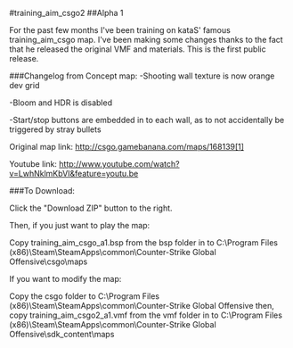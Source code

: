 #training_aim_csgo2
##Alpha 1

For the past few months I've been training on kataS' famous training_aim_csgo map. I've been making some changes thanks to the fact that he released the original VMF and materials. This is the first public release.

###Changelog from Concept map:
-Shooting wall texture is now orange dev grid

-Bloom and HDR is disabled

-Start/stop buttons are embedded in to each wall, as to not accidentally be triggered by stray bullets

Original map link: http://csgo.gamebanana.com/maps/168139[1]

Youtube link: http://www.youtube.com/watch?v=LwhNklmKbVI&feature=youtu.be


###To Download:

Click the "Download ZIP" button to the right.

Then, if you just want to play the map:

Copy training_aim_csgo_a1.bsp from the bsp folder in to 
C:\Program Files (x86)\Steam\SteamApps\common\Counter-Strike Global Offensive\csgo\maps

If you want to modify the map:

Copy the csgo folder to
C:\Program Files (x86)\Steam\SteamApps\common\Counter-Strike Global Offensive
then, copy training_aim_csgo2_a1.vmf from the vmf folder in to
C:\Program Files (x86)\Steam\SteamApps\common\Counter-Strike Global Offensive\sdk_content\maps